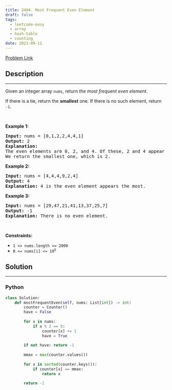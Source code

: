 ```yaml
---
title: 2404. Most Frequent Even Element
draft: false
tags: 
  - leetcode-easy
  - array
  - hash-table
  - counting
date: 2022-09-11
---
```


[Problem Link](https://leetcode.com/problems/most-frequent-even-element/)

## Description

---
<p>Given an integer array <code>nums</code>, return <em>the most frequent even element</em>.</p>

<p>If there is a tie, return the <strong>smallest</strong> one. If there is no such element, return <code>-1</code>.</p>

<p>&nbsp;</p>
<p><strong class="example">Example 1:</strong></p>

<pre>
<strong>Input:</strong> nums = [0,1,2,2,4,4,1]
<strong>Output:</strong> 2
<strong>Explanation:</strong>
The even elements are 0, 2, and 4. Of these, 2 and 4 appear the most.
We return the smallest one, which is 2.</pre>

<p><strong class="example">Example 2:</strong></p>

<pre>
<strong>Input:</strong> nums = [4,4,4,9,2,4]
<strong>Output:</strong> 4
<strong>Explanation:</strong> 4 is the even element appears the most.
</pre>

<p><strong class="example">Example 3:</strong></p>

<pre>
<strong>Input:</strong> nums = [29,47,21,41,13,37,25,7]
<strong>Output:</strong> -1
<strong>Explanation:</strong> There is no even element.
</pre>

<p>&nbsp;</p>
<p><strong>Constraints:</strong></p>

<ul>
	<li><code>1 &lt;= nums.length &lt;= 2000</code></li>
	<li><code>0 &lt;= nums[i] &lt;= 10<sup>5</sup></code></li>
</ul>


## Solution

---
### Python
``` py title='most-frequent-even-element'
class Solution:
    def mostFrequentEven(self, nums: List[int]) -> int:
        counter = Counter()
        have = False
        
        for x in nums:
            if x % 2 == 0:
                counter[x] += 1
                have = True
        
        if not have: return -1
        
        mmax = max(counter.values())
        
        for x in sorted(counter.keys()):
            if counter[x] == mmax:
                return x
        
        return -1
```

